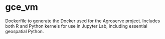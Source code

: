 # gce_vm

Dockerfile to generate the Docker used for the Agroserve project. Includes both R and Python kernels for use in Jupyter Lab, including essential geospatial Python. 